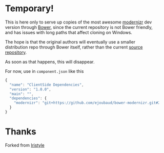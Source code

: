 # Temporary!

This is here only to serve up copies of the most awesome [modernizr][]
dev version through [Bower][Bower], since the current repository is not
Bower friendly, and has issues with long paths that affect cloning on Windows.

The hope is that the original authors will eventually use a smaller distribution
repo through Bower itself, rather than the current [source repository][].

As soon as that happens, this will disappear.

For now, use in `component.json` like this

```javascript
{
  "name": "ClientSide Dependencies",
  "version": "1.0.0",
  "main": "",
  "dependencies": {
    "modernizr": "git+https://github.com/ejoubaud/bower-modernizr.git#2.6.2"
  }
}
```


[modernizr]: http://modernizr.com/
[Bower]: https://github.com/twitter/bower
[source repository]: https://github.com/Modernizr/Modernizr

# Thanks

Forked from [Iristyle](https://github.com/Iristyle/bower-modernizr)

